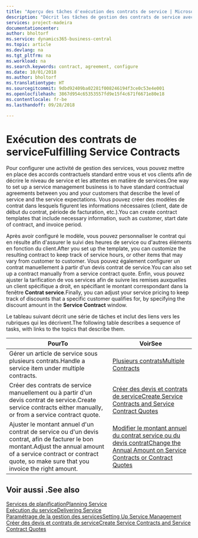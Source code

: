 ```yaml
---
title: "Aperçu des tâches d'exécution des contrats de service | Microsoft Docs"
description: "Décrit les tâches de gestion des contrats de service avec les clients."
services: project-madeira
documentationcenter: 
author: bholtorf
ms.service: dynamics365-business-central
ms.topic: article
ms.devlang: na
ms.tgt_pltfrm: na
ms.workload: na
ms.search.keywords: contract, agreement, configure
ms.date: 10/01/2018
ms.author: bholtorf
ms.translationtype: HT
ms.sourcegitcommit: 9dbd92409ba02281f008246194f3ce0c53e4e001
ms.openlocfilehash: 3867d954c65353557fd9e15f4c671f6671e80e18
ms.contentlocale: fr-be
ms.lasthandoff: 09/28/2018

---
```

# <a name="fulfilling-service-contracts"></a><span data-ttu-id="52d54-103">Exécution des contrats de service</span><span class="sxs-lookup"><span data-stu-id="52d54-103">Fulfilling Service Contracts</span></span> 
<span data-ttu-id="52d54-104">Pour configurer une activité de gestion des services, vous pouvez mettre en place des accords contractuels standard entre vous et vos clients afin de décrire le niveau de service et les attentes en matière de services.</span><span class="sxs-lookup"><span data-stu-id="52d54-104">One way to set up a service management business is to have standard contractual agreements between you and your customers that describe the level of service and the service expectations.</span></span> <span data-ttu-id="52d54-105">Vous pouvez créer des modèles de contrat dans lesquels figurent les informations nécessaires (client, date de début du contrat, période de facturation, etc.).</span><span class="sxs-lookup"><span data-stu-id="52d54-105">You can create contract templates that include necessary information, such as customer, start date of contract, and invoice period.</span></span>  
  
<span data-ttu-id="52d54-106">Après avoir configuré le modèle, vous pouvez personnaliser le contrat qui en résulte afin d'assurer le suivi des heures de service ou d'autres éléments en fonction du client.</span><span class="sxs-lookup"><span data-stu-id="52d54-106">After you set up the template, you can customize the resulting contract to keep track of service hours, or other items that may vary from customer to customer.</span></span> <span data-ttu-id="52d54-107">Vous pouvez également configurer un contrat manuellement à partir d'un devis contrat de service.</span><span class="sxs-lookup"><span data-stu-id="52d54-107">You can also set up a contract manually from a service contract quote.</span></span> <span data-ttu-id="52d54-108">Enfin, vous pouvez ajuster la tarification de vos services afin de suivre les remises auxquelles un client spécifique a droit, en spécifiant le montant correspondant dans la fenêtre **Contrat service**.</span><span class="sxs-lookup"><span data-stu-id="52d54-108">Finally, you can adjust your service pricing to keep track of discounts that a specific customer qualifies for, by specifying the discount amount in the **Service Contract** window.</span></span>  

<span data-ttu-id="52d54-109">Le tableau suivant décrit une série de tâches et inclut des liens vers les rubriques qui les décrivent.</span><span class="sxs-lookup"><span data-stu-id="52d54-109">The following table describes a sequence of tasks, with links to the topics that describe them.</span></span>   
  
|<span data-ttu-id="52d54-110">**Pour**</span><span class="sxs-lookup"><span data-stu-id="52d54-110">**To**</span></span>|<span data-ttu-id="52d54-111">**Voir**</span><span class="sxs-lookup"><span data-stu-id="52d54-111">**See**</span></span>|  
|------------|-------------|  
|<span data-ttu-id="52d54-112">Gérer un article de service sous plusieurs contrats.</span><span class="sxs-lookup"><span data-stu-id="52d54-112">Handle a service item under multiple contracts.</span></span> | [<span data-ttu-id="52d54-113">Plusieurs contrats</span><span class="sxs-lookup"><span data-stu-id="52d54-113">Multiple Contracts</span></span>](service-multiple-contracts.md)|  
|<span data-ttu-id="52d54-114">Créer des contrats de service manuellement ou à partir d'un devis contrat de service.</span><span class="sxs-lookup"><span data-stu-id="52d54-114">Create service contracts either manually, or from a service contract quote.</span></span>| [<span data-ttu-id="52d54-115">Créer des devis et contrats de service</span><span class="sxs-lookup"><span data-stu-id="52d54-115">Create Service Contracts and Service Contract Quotes</span></span>](service-how-to-create-service-contracts-and-service-contract-quotes.md)|
|<span data-ttu-id="52d54-116">Ajuster le montant annuel d'un contrat de service ou d'un devis contrat, afin de facturer le bon montant.</span><span class="sxs-lookup"><span data-stu-id="52d54-116">Adjust the annual amount of a service contract or contract quote, so make sure that you invoice the right amount.</span></span>|[<span data-ttu-id="52d54-117">Modifier le montant annuel du contrat service ou du devis contrat</span><span class="sxs-lookup"><span data-stu-id="52d54-117">Change the Annual Amount on Service Contracts or Contract Quotes</span></span>](service-how-to-change-the-annual-amount-on-service-contracts-or-contract-quotes.md)|

## <a name="see-also"></a><span data-ttu-id="52d54-118">Voir aussi .</span><span class="sxs-lookup"><span data-stu-id="52d54-118">See also</span></span>
[<span data-ttu-id="52d54-119">Services de planification</span><span class="sxs-lookup"><span data-stu-id="52d54-119">Planning Service</span></span>](service-plan-service.md)  
[<span data-ttu-id="52d54-120">Exécution du service</span><span class="sxs-lookup"><span data-stu-id="52d54-120">Delivering Service</span></span>](service-deliver-service.md)  
[<span data-ttu-id="52d54-121">Paramétrage de la gestion des services</span><span class="sxs-lookup"><span data-stu-id="52d54-121">Setting Up Service Management</span></span>](service-setup-service.md)  
[<span data-ttu-id="52d54-122">Créer des devis et contrats de service</span><span class="sxs-lookup"><span data-stu-id="52d54-122">Create Service Contracts and Service Contract Quotes</span></span>](service-how-to-create-service-contracts-and-service-contract-quotes.md)  

